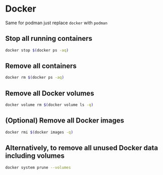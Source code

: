 # Docker

Same for podman just replace `docker` with `podman`

## Stop all running containers

```bash
docker stop $(docker ps -aq)
```

## Remove all containers

```bash
docker rm $(docker ps -aq)
```

## Remove all Docker volumes

```bash
docker volume rm $(docker volume ls -q)
```

## (Optional) Remove all Docker images

```bash
docker rmi $(docker images -q)
```

## Alternatively, to remove all unused Docker data including volumes

```bash
docker system prune --volumes
```